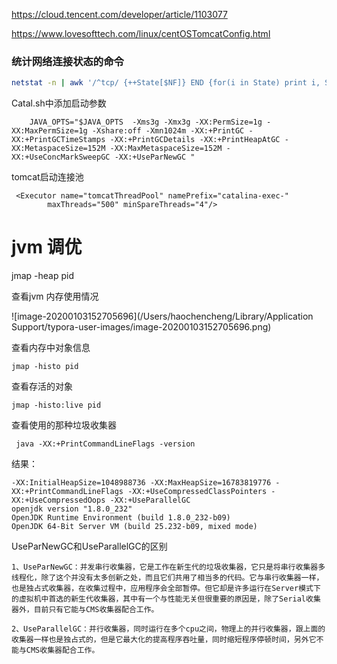 https://cloud.tencent.com/developer/article/1103077



https://www.lovesofttech.com/linux/centOSTomcatConfig.html



###	统计网络连接状态的命令

```sh
netstat -n | awk '/^tcp/ {++State[$NF]} END {for(i in State) print i, State[i]}'
```



Catal.sh中添加启动参数

```hxml
 	JAVA_OPTS="$JAVA_OPTS  -Xms3g -Xmx3g -XX:PermSize=1g -XX:MaxPermSize=1g -Xshare:off -Xmn1024m -XX:+PrintGC -XX:+PrintGCTimeStamps -XX:+PrintGCDetails -XX:+PrintHeapAtGC -XX:MetaspaceSize=152M -XX:MaxMetaspaceSize=152M -XX:+UseConcMarkSweepGC -XX:+UseParNewGC "
```



tomcat启动连接池

```
 <Executor name="tomcatThreadPool" namePrefix="catalina-exec-"
        maxThreads="500" minSpareThreads="4"/>
```



# jvm 调优

jmap -heap pid

查看jvm 内存使用情况

![image-20200103152705696](/Users/haochencheng/Library/Application Support/typora-user-images/image-20200103152705696.png)





查看内存中对象信息

```shell
jmap -histo pid
```

查看存活的对象

```shell
jmap -histo:live pid 
```



查看使用的那种垃圾收集器

```shell
 java -XX:+PrintCommandLineFlags -version
```

结果：

```
-XX:InitialHeapSize=1048988736 -XX:MaxHeapSize=16783819776 -XX:+PrintCommandLineFlags -XX:+UseCompressedClassPointers -XX:+UseCompressedOops -XX:+UseParallelGC 
openjdk version "1.8.0_232"
OpenJDK Runtime Environment (build 1.8.0_232-b09)
OpenJDK 64-Bit Server VM (build 25.232-b09, mixed mode)
```

UseParNewGC和UseParallelGC的区别

```
1、UseParNewGC：并发串行收集器，它是工作在新生代的垃圾收集器，它只是将串行收集器多线程化，除了这个并没有太多创新之处，而且它们共用了相当多的代码。它与串行收集器一样，也是独占式收集器，在收集过程中，应用程序会全部暂停。但它却是许多运行在Server模式下的虚拟机中首选的新生代收集器，其中有一个与性能无关但很重要的原因是，除了Serial收集器外，目前只有它能与CMS收集器配合工作。

2、UseParallelGC：并行收集器，同时运行在多个cpu之间，物理上的并行收集器，跟上面的收集器一样也是独占式的，但是它最大化的提高程序吞吐量，同时缩短程序停顿时间，另外它不能与CMS收集器配合工作。
```

